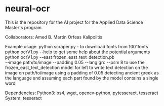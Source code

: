 # neural-ocr

This is the repository for the AI project for the Applied Data Science Master's program.

Collaborators:  Amed B. Martin
                Orfeas Kalipolitis


Example usage:
    python scraper.py - to download fonts from 1001fonts
    python ocrV1.py --help
        to get some help about the potential arguments
    python ocrV1.py --east frozen_east_text_detection.pb \
            --image path/to/image --padding 0.05 --lang grc --psm 8
        to use the frozen_east_text_detection model for left to write text detection
        on the image on path/to/image using a padding of 0.05
        detecting ancient greek as the language
        and assuming each part found by the model contains a single word

Dependencies:
    Python3: bs4, wget, opencv-python, pytesseract, tesseract
    System: tesseract



